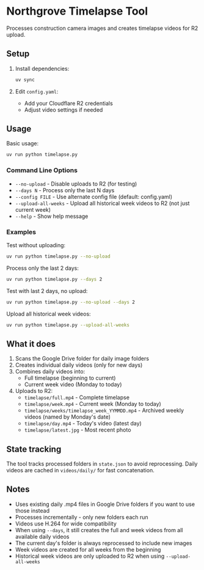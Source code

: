 # Northgrove Timelapse Tool

Processes construction camera images and creates timelapse videos for R2 upload.

## Setup

1. Install dependencies:
   ```bash
   uv sync
   ```

2. Edit `config.yaml`:
   - Add your Cloudflare R2 credentials
   - Adjust video settings if needed

## Usage

Basic usage:
```bash
uv run python timelapse.py
```

### Command Line Options

- `--no-upload` - Disable uploads to R2 (for testing)
- `--days N` - Process only the last N days
- `--config FILE` - Use alternate config file (default: config.yaml)
- `--upload-all-weeks` - Upload all historical week videos to R2 (not just current week)
- `--help` - Show help message

### Examples

Test without uploading:
```bash
uv run python timelapse.py --no-upload
```

Process only the last 2 days:
```bash
uv run python timelapse.py --days 2
```

Test with last 2 days, no upload:
```bash
uv run python timelapse.py --no-upload --days 2
```

Upload all historical week videos:
```bash
uv run python timelapse.py --upload-all-weeks
```

## What it does

1. Scans the Google Drive folder for daily image folders
2. Creates individual daily videos (only for new days)
3. Combines daily videos into:
   - Full timelapse (beginning to current)
   - Current week video (Monday to today)
4. Uploads to R2:
   - `timelapse/full.mp4` - Complete timelapse
   - `timelapse/week.mp4` - Current week (Monday to today)
   - `timelapse/weeks/timelapse_week_YYMMDD.mp4` - Archived weekly videos (named by Monday's date)
   - `timelapse/day.mp4` - Today's video (latest day)
   - `timelapse/latest.jpg` - Most recent photo

## State tracking

The tool tracks processed folders in `state.json` to avoid reprocessing.
Daily videos are cached in `videos/daily/` for fast concatenation.

## Notes

- Uses existing daily .mp4 files in Google Drive folders if you want to use those instead
- Processes incrementally - only new folders each run
- Videos use H.264 for wide compatibility
- When using `--days`, it still creates the full and week videos from all available daily videos
- The current day's folder is always reprocessed to include new images
- Week videos are created for all weeks from the beginning
- Historical week videos are only uploaded to R2 when using `--upload-all-weeks`